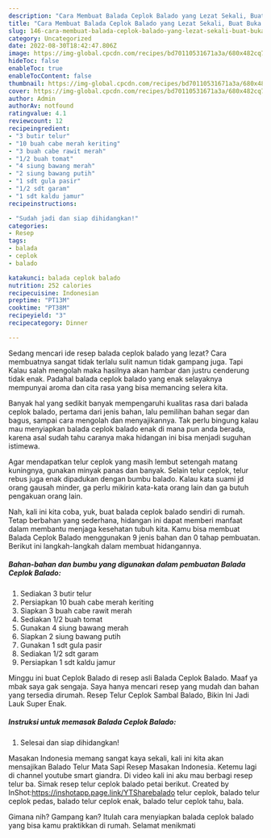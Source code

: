 ```yaml
---
description: "Cara Membuat Balada Ceplok Balado yang Lezat Sekali, Buat Buka Puasa Lezat Sekali"
title: "Cara Membuat Balada Ceplok Balado yang Lezat Sekali, Buat Buka Puasa Lezat Sekali"
slug: 146-cara-membuat-balada-ceplok-balado-yang-lezat-sekali-buat-buka-puasa-lezat-sekali
category: Uncategorized
date: 2022-08-30T18:42:47.806Z
image: https://img-global.cpcdn.com/recipes/bd70110531671a3a/680x482cq70/balada-ceplok-balado-foto-resep-utama.jpg
hideToc: false
enableToc: true
enableTocContent: false
thumbnail: https://img-global.cpcdn.com/recipes/bd70110531671a3a/680x482cq70/balada-ceplok-balado-foto-resep-utama.jpg
cover: https://img-global.cpcdn.com/recipes/bd70110531671a3a/680x482cq70/balada-ceplok-balado-foto-resep-utama.jpg
author: Admin
authorAv: notfound
ratingvalue: 4.1
reviewcount: 12
recipeingredient:
- "3 butir telur"
- "10 buah cabe merah keriting"
- "3 buah cabe rawit merah"
- "1/2 buah tomat"
- "4 siung bawang merah"
- "2 siung bawang putih"
- "1 sdt gula pasir"
- "1/2 sdt garam"
- "1 sdt kaldu jamur"
recipeinstructions:

- "Sudah jadi dan siap dihidangkan!"
categories:
- Resep
tags:
- balada
- ceplok
- balado

katakunci: balada ceplok balado 
nutrition: 252 calories
recipecuisine: Indonesian
preptime: "PT13M"
cooktime: "PT38M"
recipeyield: "3"
recipecategory: Dinner

---
```



Sedang mencari ide resep balada ceplok balado yang lezat? Cara membuatnya sangat tidak terlalu sulit namun tidak gampang juga. Tapi Kalau salah mengolah maka hasilnya akan hambar dan justru cenderung tidak enak. Padahal balada ceplok balado yang enak selayaknya mempunyai aroma dan cita rasa yang bisa memancing selera kita.


Banyak hal yang sedikit banyak mempengaruhi kualitas rasa dari balada ceplok balado, pertama dari jenis bahan, lalu pemilihan bahan segar dan bagus, sampai cara mengolah dan menyajikannya. Tak perlu bingung kalau mau menyiapkan balada ceplok balado enak di mana pun anda berada, karena asal sudah tahu caranya maka hidangan ini bisa menjadi suguhan istimewa.

Agar mendapatkan telur ceplok yang masih lembut setengah matang kuningnya, gunakan minyak panas dan banyak. Selain telur ceplok, telur rebus juga enak dipadukan dengan bumbu balado. Kalau kata suami jd orang gausah minder, ga perlu mikirin kata-kata orang lain dan ga butuh pengakuan orang lain.


Nah, kali ini kita coba, yuk, buat balada ceplok balado sendiri di rumah. Tetap berbahan yang sederhana, hidangan ini dapat memberi manfaat dalam membantu menjaga kesehatan tubuh kita. Kamu bisa membuat Balada Ceplok Balado menggunakan 9 jenis bahan dan 0 tahap pembuatan. Berikut ini langkah-langkah dalam membuat hidangannya.

<!--inarticleads1-->

##### Bahan-bahan dan bumbu yang digunakan dalam pembuatan Balada Ceplok Balado:

1. Sediakan 3 butir telur
1. Persiapkan 10 buah cabe merah keriting
1. Siapkan 3 buah cabe rawit merah
1. Sediakan 1/2 buah tomat
1. Gunakan 4 siung bawang merah
1. Siapkan 2 siung bawang putih
1. Gunakan 1 sdt gula pasir
1. Sediakan 1/2 sdt garam
1. Persiapkan 1 sdt kaldu jamur


Minggu ini buat Ceplok Balado di resep asli Balada Ceplok Balado. Maaf ya mbak saya gak sengaja. Saya hanya mencari resep yang mudah dan bahan yang tersedia dirumah. Resep Telur Ceplok Sambal Balado, Bikin Ini Jadi Lauk Super Enak. 

<!--inarticleads2-->

##### Instruksi untuk memasak Balada Ceplok Balado:


1. Selesai dan siap dihidangkan!

Masakan Indonesia memang sangat kaya sekali, kali ini kita akan mensajikan Balado Telur Mata Sapi Resep Masakan Indonesia. Ketemu lagi di channel youtube smart giandra. Di video kali ini aku mau berbagi resep telur ba. Simak resep telur ceplok balado petai berikut. Created by InShot:https://inshotapp.page.link/YTSharebalado telur ceplok, balado telur ceplok pedas, balado telur ceplok enak, balado telur ceplok tahu, bala. 

Gimana nih? Gampang kan? Itulah cara menyiapkan balada ceplok balado yang bisa kamu praktikkan di rumah. Selamat menikmati

